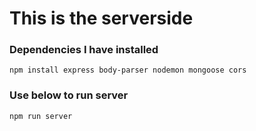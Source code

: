 # This is the serverside

### Dependencies I have installed
```
npm install express body-parser nodemon mongoose cors
```
### Use below to run server

```BASH
npm run server
```
